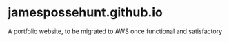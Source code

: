# jamespossehunt.github.io
A portfolio website, to be migrated to AWS once functional and satisfactory
